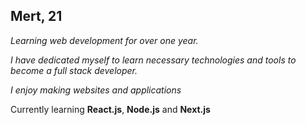 ## Mert, 21

*Learning web development for over one year.*

*I have dedicated myself to learn necessary technologies and tools to become a full stack developer.*

*I enjoy making websites and applications*

Currently learning **React.js**, **Node.js** and **Next.js**
